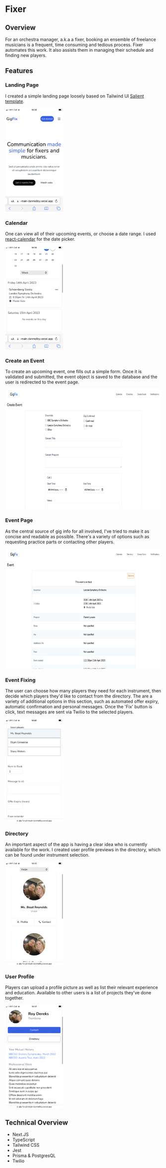 # Fixer

## Overview
For an orchestra manager, a.k.a a fixer, booking an ensemble of freelance musicians is a frequent, time consuming and tedious process. Fixer automates this work. It also assists them in managing their schedule and finding new players.

## Features
### Landing Page
I created a simple landing page loosely based on Tailwind UI [Salient template](https://salient.tailwindui.com/).

<img src="./public/images/landing-page.PNG" width="187" height="333" alt="screenshot of landing page"/>



### Calendar
One can view all of their upcoming events, or choose a date range. I used [react-calendar](https://github.com/wojtekmaj/react-calendar) for the date picker. 

<img src="./public/images/calendar.PNG" width="187" height="333" alt="screenshot of calendar"/>


### Create an Event
To create an upcoming event, one fills out a simple form. Once it is validated and submitted, the event object is saved to the database and the user is redirected to the event page. 

<img src="./public/images/event-form.PNG" width="715" height="386" alt="desktop screenshot event form"/>


### Event Page
As the central source of gig info for all involved, I've tried to make it as concise and readable as possible. There's a variety of options such as requesting practice parts or contacting other players.

<img src="./public/images/event-page.PNG" width="715" height="386" alt="desktop screenshot event page"/>


### Event Fixing
The user can choose how many players they need for each instrument, then decide which players they'd like to contact from the directory. The are a variety of additional options in this section, such as automated offer expiry, automatic confirmation and personal messages. Once the 'Fix' button is click, text messages are sent via Twilio to the selected players.

<img src="./public/images/fixing.PNG" width="187" height="333" alt="screenshot of fixing"/>


### Directory 
An important aspect of the app is having a clear idea who is currently available for the work. I created user profile previews in the directory, which can be found under instrument selection.

<img src="./public/images/directory.PNG" width="187" height="333" alt="screenshot of directory"/>


### User Profile 
Players can upload a profile picture as well as list their relevant experience and education. Available to other users is a list of projects they've done together.

<img src="./public/images/profile.PNG" width="187" height="333" alt="screenshot of profile"/>


## Technical Overview
* Next.JS
* TypeScript
* Tailwind CSS
* Jest
* Prisma & PostgresQL
* Twilio
